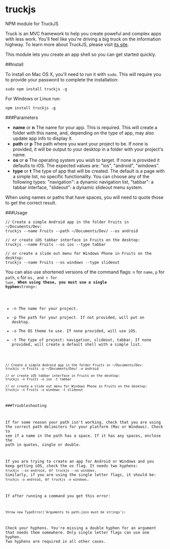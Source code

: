 # truckjs
NPM module for TruckJS

Truck is an MVC framework to help you create poweful and complex apps with less work. You'll feel like you're driving a big truck on the information highway. To learn more about TruckJS, please visit [its site](http://truckjs.io).

This module lets you create an app shell so you can get started quickly.


##Install

To install on Mac OS X, you'll need to run it with ```sudo```. This will require you to provide your password to complete the installation:


```
sudo npm install truckjs -g
```

For Windows or Linux run:


```
npm install truckjs -g
```

###Parameters

- **name** or **n** The name for your app. This is required. This will create a folder with this name, and, depending on the type of app, may also update app info to display it.
- **path** or **p** The path where you want your project to be. If none is provided, it will be output to your desktop in a folder with your project's name.
- **os** or **o** The operating system you wish to target. If none is provided it defaults to iOS. The expected values are: "ios", "android", "windows".
- **type** or **t** The type of app that will be created. The default is a page with a simple list, no specific functionality. You can choose any of the following types: "navigation": a dynamic navigation list, "tabbar": a tabbar interface, "slideout": a dynamic slideout menu system.

When using names or paths that have spaces, you will need to quote those to get the correct result.

###Usage


```
// Create a simple Android app in the folder Fruits in ~/Documents/Dev:
truckjs --name Fruits --path ~/Documents/Dev/ --os android 

// or create iOS tabbar interface in Fruits on the desktop:
truckjs --name Fruits --os ios --type tabbar

// or create a slide out menu for Windows Phone in Fruits on the desktop:
truckjs --name Fruits --os windows --type slideout
```


You can also use shortened versions of the command flags: <code>n</code> for <code>name</code>, <code>p</code></code> for <code>path</code>, <code>o</code> for <code>os, and <code>t</code> for <code>type</code>. <strong>When using these, you must use a single hyphen</strong>strong>:

- -n The name for your project.
- -p The path for your project. If not provided, will put on desktop.
- -o The OS theme to use. If none provided, will use iOS.
- -t The type of project: navigation, slideout, tabbar. If none provided, will create a default shell with a simple list.


```
// Create a simple Android app in the folder Fruits in ~/Documents/Dev:
truckjs -n Fruits -p ~/Documents/Dev/ -o android 

// or create iOS tabbar interface in Fruits on the desktop:
truckjs -n Fruits -o ios -t tabbar

// or create a slide out menu for Windows Phone in Fruits on the desktop:
truckjs -n Fruits -o windows -t slideout
```

###Troubleshooting

If for some reason your path isn't working, check that you are using the correct path delimiters for your platform (Mac or Windows). Check to see if a name in the path has a space. If it has any spaces, enclose the path in quotes, single or double.

If you are trying to create an app for Android or Windows and you keep getting iOS, check the os flag. It needs two hyphens: ```truckjs --os android```, or ```truckjs --os windows```. Similarly, if you are using the single letter flags, it should be: ```truckjs -o android```, or ```truckjs -o windows```.

If after running a command you get this error:

```
throw new TypeError('Arguments to path.join must be strings');
```
Check your hyphens. You're missing a double hyphen for an argument that needs them somewhere. Only single letter flags can use one hyphen. Two hyphens are required in all other cases.
